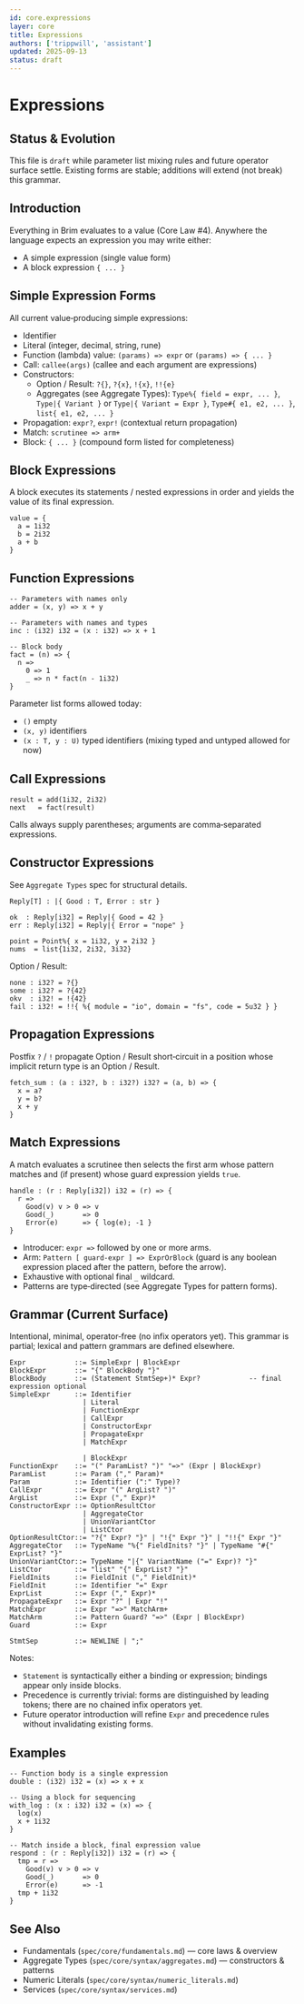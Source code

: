 ```yaml
---
id: core.expressions
layer: core
title: Expressions
authors: ['trippwill', 'assistant']
updated: 2025-09-13
status: draft
---
```


# Expressions

## Status & Evolution

This file is `draft` while parameter list mixing rules and future operator surface settle. Existing forms are stable; additions will extend (not break) this grammar.

## Introduction

Everything in Brim evaluates to a value (Core Law #4). Anywhere the language expects an expression you may write either:

- A simple expression (single value form)
- A block expression `{ ... }`

## Simple Expression Forms

All current value‑producing simple expressions:
- Identifier
- Literal (integer, decimal, string, rune)
- Function (lambda) value: `(params) => expr` or `(params) => { ... }`
- Call: `callee(args)` (callee and each argument are expressions)
- Constructors:
  - Option / Result: `?{}`, `?{x}`, `!{x}`, `!!{e}`
  - Aggregates (see Aggregate Types): `Type%{ field = expr, ... }`, `Type|{ Variant }` or `Type|{ Variant = Expr }`, `Type#{ e1, e2, ... }`, `list{ e1, e2, ... }`
- Propagation: `expr?`, `expr!` (contextual return propagation)
- Match: `scrutinee => arm+`
- Block: `{ ... }` (compound form listed for completeness)

## Block Expressions
A block executes its statements / nested expressions in order and yields the value of its final expression.

```brim
value = {
  a = 1i32
  b = 2i32
  a + b
}
```

## Function Expressions

```brim
-- Parameters with names only
adder = (x, y) => x + y

-- Parameters with names and types
inc : (i32) i32 = (x : i32) => x + 1

-- Block body
fact = (n) => {
  n =>
    0 => 1
    _ => n * fact(n - 1i32)
}
```

Parameter list forms allowed today:
- `()` empty
- `(x, y)` identifiers
- `(x : T, y : U)` typed identifiers (mixing typed and untyped allowed for now)

## Call Expressions

```brim
result = add(1i32, 2i32)
next   = fact(result)
```

Calls always supply parentheses; arguments are comma‑separated expressions.

## Constructor Expressions
See `Aggregate Types` spec for structural details.

```brim
Reply[T] : |{ Good : T, Error : str }

ok  : Reply[i32] = Reply|{ Good = 42 }
err : Reply[i32] = Reply|{ Error = "nope" }

point = Point%{ x = 1i32, y = 2i32 }
nums  = list{1i32, 2i32, 3i32}
```

Option / Result:
```brim
none : i32? = ?{}
some : i32? = ?{42}
okv  : i32! = !{42}
fail : i32! = !!{ %{ module = "io", domain = "fs", code = 5u32 } }
```

## Propagation Expressions
Postfix `?` / `!` propagate Option / Result short‑circuit in a position whose implicit return type is an Option / Result.

```brim
fetch_sum : (a : i32?, b : i32?) i32? = (a, b) => {
  x = a?
  y = b?
  x + y
}
```

## Match Expressions
A match evaluates a scrutinee then selects the first arm whose pattern matches and (if present) whose guard expression yields `true`.

```brim
handle : (r : Reply[i32]) i32 = (r) => {
  r =>
    Good(v) v > 0 => v
    Good(_)       => 0
    Error(e)      => { log(e); -1 }
}
```

- Introducer: `expr =>` followed by one or more arms.
- Arm: `Pattern [ guard-expr ] => ExprOrBlock` (guard is any boolean expression placed after the pattern, before the arrow).
- Exhaustive with optional final `_` wildcard.
- Patterns are type‑directed (see Aggregate Types for pattern forms).

## Grammar (Current Surface)
Intentional, minimal, operator‑free (no infix operators yet). This grammar is partial; lexical and pattern grammars are defined elsewhere.

```ebnf
Expr            ::= SimpleExpr | BlockExpr
BlockExpr       ::= "{" BlockBody "}"
BlockBody       ::= (Statement StmtSep+)* Expr?            -- final expression optional
SimpleExpr      ::= Identifier
                  | Literal
                  | FunctionExpr
                  | CallExpr
                  | ConstructorExpr
                  | PropagateExpr
                  | MatchExpr
                  
                  | BlockExpr
FunctionExpr    ::= "(" ParamList? ")" "=>" (Expr | BlockExpr)
ParamList       ::= Param ("," Param)*
Param           ::= Identifier (":" Type)?
CallExpr        ::= Expr "(" ArgList? ")"
ArgList         ::= Expr ("," Expr)*
ConstructorExpr ::= OptionResultCtor
                  | AggregateCtor
                  | UnionVariantCtor
                  | ListCtor
OptionResultCtor::= "?{" Expr? "}" | "!{" Expr "}" | "!!{" Expr "}"
AggregateCtor   ::= TypeName "%{" FieldInits? "}" | TypeName "#{" ExprList? "}"
UnionVariantCtor::= TypeName "|{" VariantName ("=" Expr)? "}"
ListCtor        ::= "list" "{" ExprList? "}"
FieldInits      ::= FieldInit ("," FieldInit)*
FieldInit       ::= Identifier "=" Expr
ExprList        ::= Expr ("," Expr)*
PropagateExpr   ::= Expr "?" | Expr "!"
MatchExpr       ::= Expr "=>" MatchArm+
MatchArm        ::= Pattern Guard? "=>" (Expr | BlockExpr)
Guard           ::= Expr

StmtSep         ::= NEWLINE | ";"
```

Notes:
- `Statement` is syntactically either a binding or expression; bindings appear only inside blocks.
- Precedence is currently trivial: forms are distinguished by leading tokens; there are no chained infix operators yet.
- Future operator introduction will refine `Expr` and precedence rules without invalidating existing forms.

## Examples

```brim
-- Function body is a single expression
double : (i32) i32 = (x) => x + x

-- Using a block for sequencing
with_log : (x : i32) i32 = (x) => {
  log(x)
  x + 1i32
}

-- Match inside a block, final expression value
respond : (r : Reply[i32]) i32 = (r) => {
  tmp = r =>
    Good(v) v > 0 => v
    Good(_)       => 0
    Error(e)      => -1
  tmp + 1i32
}
```

## See Also
- Fundamentals (`spec/core/fundamentals.md`) — core laws & overview
- Aggregate Types (`spec/core/syntax/aggregates.md`) — constructors & patterns
- Numeric Literals (`spec/core/syntax/numeric_literals.md`)
- Services (`spec/core/syntax/services.md`)
